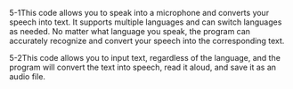 5-1This code allows you to speak into a microphone and converts your speech into text. It supports multiple languages and can switch languages as needed. No matter what language you speak, the program can accurately recognize and convert your speech into the corresponding text.

5-2This code allows you to input text, regardless of the language, and the program will convert the text into speech, read it aloud, and save it as an audio file.





